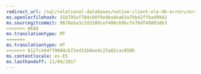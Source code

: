 ```yaml
---
redirect_url: /sql/relational-databases/native-client-ole-db-errors/errors
ms.openlocfilehash: 31b795af704c68f9e4badea63a7bb42ffbad9942
ms.sourcegitcommit: 9678eba3c2d3100cef408c69bcfe76df49803d63
<<<<<<< HEAD
ms.translationtype: MT
=======
ms.translationtype: HT
>>>>>>> 612fc444ff9684cb72ed31b0ae4c23a82cac058b
ms.contentlocale: es-ES
ms.lasthandoff: 11/09/2017
---
```


